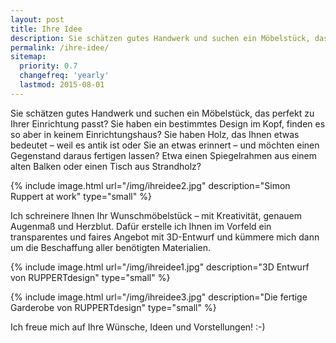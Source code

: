 ```yaml
---
layout: post
title: Ihre Idee
description: Sie schätzen gutes Handwerk und suchen ein Möbelstück, das perfekt zu Ihrer Einrichtung passt? RUPPERTdesign schreinert es Ihnen. Kontaktieren Sie mich.
permalink: /ihre-idee/
sitemap:
  priority: 0.7
  changefreq: 'yearly'
  lastmod: 2015-08-01
---
```


Sie schätzen gutes Handwerk und suchen ein Möbelstück, das perfekt zu Ihrer Einrichtung passt? 
Sie haben ein bestimmtes Design im Kopf, finden es so aber in keinem Einrichtungshaus?
Sie haben Holz, das Ihnen etwas bedeutet – weil es antik ist oder Sie an etwas erinnert – und möchten einen Gegenstand daraus fertigen lassen? 
Etwa einen Spiegelrahmen aus einem alten Balken oder einen Tisch aus Strandholz?

{% include image.html url="/img/ihreidee2.jpg" description="Simon Ruppert at work" type="small" %}

Ich schreinere Ihnen Ihr Wunschmöbelstück – mit Kreativität, genauem Augenmaß und Herzblut. 
Dafür erstelle ich Ihnen im Vorfeld ein transparentes und faires Angebot mit 3D-Entwurf und kümmere mich 
dann um die Beschaffung aller benötigten Materialien. 

{% include image.html url="/img/ihreidee1.jpg" description="3D Entwurf von RUPPERTdesign" type="small" %}

{% include image.html url="/img/ihreidee3.jpg" description="Die fertige Garderobe von RUPPERTdesign" type="small" %}

Ich freue mich auf Ihre Wünsche, Ideen und Vorstellungen! :-)

